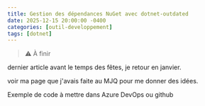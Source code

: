 ```yaml
---
title: Gestion des dépendances NuGet avec dotnet-outdated
date: 2025-12-15 20:00:00 -0400
categories: [outil-developpement]
tags: [dotnet]
---
```


> ⚠️ À finir

dernier article avant le temps des fêtes, je retour en janvier.

voir ma page que j'avais faite au MJQ pour me donner des idées.

Exemple de code à mettre dans Azure DevOps ou github